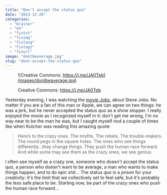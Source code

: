 ```yaml
---
title: "Don't accept the status quo"
date: "2013-12-28"
categories: 
  - "brainer"
  - "en"
  - "fixtxt"
  - "fiximg"
  - "fixlang"
  - "fixtags"
  - "fixurl"
image: "dontbeaverage.jpg"
slug: "dont-accept-the-status-quo"
---
```


<figure>

![Creative Commons: https://j.mp/JA0Teb](images/dontbeaverage.jpg)

<figcaption>

Creative Commons: https://j.mp/JA0Teb

</figcaption>

</figure>

Yesterday evening, I was watching the [movie Jobs](https://www.imdb.com/title/tt2357129/), about Steve Jobs. No matter if you are a fan of this man or Apple, we can agree on two things: he was a jerk, but he never accepted the status quo as a show stopper. I really enjoyed the movie as I recognized myself in it: don't get me wrong, I'm no way near to be the man he was, but I caught myself nod a couple of times like when Kutcher was reading this amazing quote:

> Here’s to the crazy ones. The misfits. The rebels. The trouble-makers. The round pegs in the square holes. The ones who see things differently…they change things. They push the human race forward. And while some may see them as the crazy ones, we see genius.

I often see myself as a crazy one, someone who doesn't accept the status quo, a person who doesn't want to be average, a man who wants to make things happen, and to do epic shit... The status quo is a prison for your creativity: it's the limit that we collectively set to feel safe, but it's probably the less safe place to be. Starting now, be part of the crazy ones who push the human race forward...
